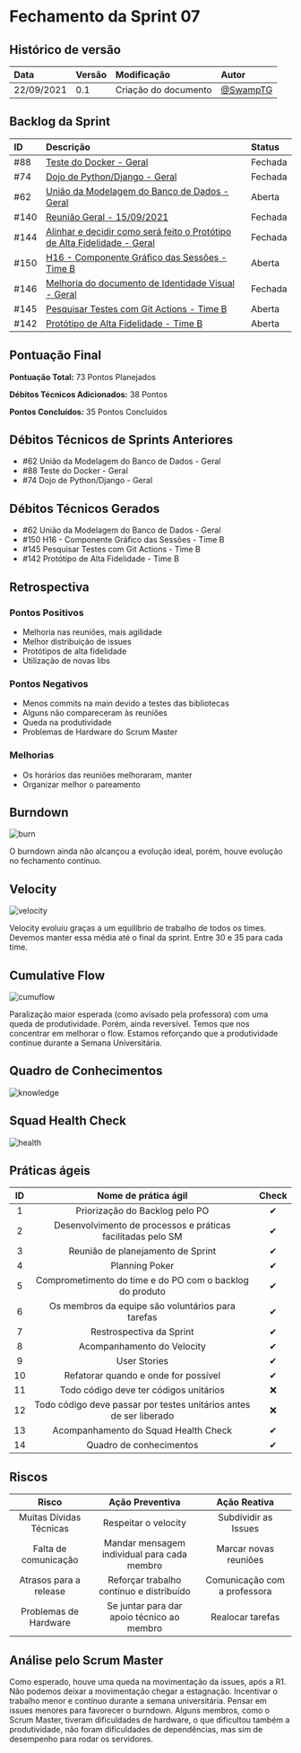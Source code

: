 # Fechamento da Sprint 07

## Histórico de versão

| **Data**   | **Versão** | **Modificação**      | **Autor**                              |
| :--------- | :--------- | :------------------- | :------------------------------------- |
| 22/09/2021 | 0.1        | Criação do documento | [@SwampTG](https://github.com/SwampTG) |

## Backlog da Sprint

| ID   | Descrição                                                                                                                                         | Status  |
| :--- | :------------------------------------------------------------------------------------------------------------------------------------------------ | :------ |
| #88  | <!-- 8 - Débito -->[Teste do Docker - Geral](https://github.com/fga-eps-mds/2021-1-hospitalar/issues/88)                                          | Fechada |
| #74  | <!-- 10 - Débito -->[Dojo de Python/Django - Geral](https://github.com/fga-eps-mds/2021-1-hospitalar/issues/74)                                   | Fechada |
| #62  | <!-- 13 - Débito -->[União da Modelagem do Banco de Dados - Geral](https://github.com/fga-eps-mds/2021-1-hospitalar/issues/62)                    | Aberta  |
| #140 | <!-- 1 -->[Reunião Geral - 15/09/2021](https://github.com/fga-eps-mds/2021-1-hospitalar/issues/140)                                               | Fechada |
| #144 | <!-- 8 -->[Alinhar e decidir como será feito o Protótipo de Alta Fidelidade - Geral](https://github.com/fga-eps-mds/2021-1-hospitalar/issues/144) | Fechada |
| #150 | <!-- 10 -->[H16 - Componente Gráfico das Sessões - Time B](https://github.com/fga-eps-mds/2021-1-hospitalar/issues/150)                           | Aberta  |
| #146 | <!-- 8 -->[Melhoria do documento de Identidade Visual - Geral](https://github.com/fga-eps-mds/2021-1-hospitalar/issues/146)                       | Fechada |
| #145 | <!-- 5 -->[Pesquisar Testes com Git Actions - Time B](https://github.com/fga-eps-mds/2021-1-hospitalar/issues/145)                                | Aberta  |
| #142 | <!--10-->[Protótipo de Alta Fidelidade - Time B](https://github.com/fga-eps-mds/2021-1-hospitalar/issues/142)                                     | Aberta  |

## Pontuação Final<!--+ 5 + 3 + 10 + 3 + 5 + 3 | -13 -10 -8 -13 -10 -10 -10 -->

**Pontuação Total:** 73 Pontos Planejados

**Débitos Técnicos Adicionados:** 38 Pontos

**Pontos Concluídos:** 35 Pontos Concluídos

## Débitos Técnicos de Sprints Anteriores

<!-- - Não houveram débitos técnicos para pagar nesta sprint
OU -->

- #62 União da Modelagem do Banco de Dados - Geral
- #88 Teste do Docker - Geral
- #74 Dojo de Python/Django - Geral

## Débitos Técnicos Gerados

<!--- Não foram gerados débitos nesta sprint
OU-->

- #62<!-- 13 - Débito --> União da Modelagem do Banco de Dados - Geral
- #150<!-- 10 --> H16 - Componente Gráfico das Sessões - Time B
- #145<!-- 5 --> Pesquisar Testes com Git Actions - Time B
- #142<!--10--> Protótipo de Alta Fidelidade - Time B

## Retrospectiva

### Pontos Positivos

- Melhoria nas reuniões, mais agilidade
- Melhor distribuição de issues
- Protótipos de alta fidelidade
- Utilização de novas libs

### Pontos Negativos

- Menos commits na main devido a testes das bibliotecas
- Alguns não compareceram às reuniões
- Queda na produtividade
- Problemas de Hardware do Scrum Master

### Melhorias

- Os horários das reuniões melhoraram, manter
- Organizar melhor o pareamento

## Burndown

![burn](https://github.com/fga-eps-mds/2021-1-hospitalar/blob/main/docs/assets/sprints/time_b/sprint_7/burndown_sprint_7.png?raw=true)

O burndown ainda não alcançou a evolução ideal, porém, houve evolução no fechamento contínuo.

## Velocity

![velocity](https://github.com/fga-eps-mds/2021-1-hospitalar/blob/main/docs/assets/sprints/time_b/sprint_7/velocity_sprint_7.png?raw=true)

Velocity evoluiu graças a um equilíbrio de trabalho de todos os times. Devemos manter essa média até o final da sprint. Entre 30 e 35 para cada time.

## Cumulative Flow

![cumuflow](https://github.com/fga-eps-mds/2021-1-hospitalar/blob/main/docs/assets/sprints/time_b/sprint_7/cumu_flow_sprint_7.png?raw=true)

Paralização maior esperada (como avisado pela professora) com uma queda de produtividade. Porém, ainda reversível. Temos que nos concentrar em melhorar o flow. Estamos reforçando que a produtividade continue durante a Semana Universitária.

## Quadro de Conhecimentos

![knowledge](https://github.com/fga-eps-mds/2021-1-hospitalar/blob/main/docs/assets/sprints/time_b/sprint_7/quadro_de_conhecimento_sprint_7.png?raw=true)

## Squad Health Check

![health](https://github.com/fga-eps-mds/2021-1-hospitalar/blob/main/docs/assets/sprints/time_b/sprint_7/health_check_sprint_7.png?raw=true)

## Práticas ágeis

| ID  |                        Nome de prática ágil                        |  Check   |
| :-: | :----------------------------------------------------------------: | :------: |
|  1  |                   Priorização do Backlog pelo PO                   | &#10004; |
|  2  |    Desenvolvimento de processos e práticas facilitadas pelo SM     | &#10004; |
|  3  |                 Reunião de planejamento de Sprint                  | &#10004; |
|  4  |                           Planning Poker                           | &#10004; |
|  5  |      Comprometimento do time e do PO com o backlog do produto      | &#10004; |
|  6  |         Os membros da equipe são voluntários para tarefas          | &#10004; |
|  7  |                      Restrospectiva da Sprint                      | &#10004; |
|  8  |                     Acompanhamento do Velocity                     | &#10004; |
|  9  |                            User Stories                            | &#10004; |
| 10  |                Refatorar quando e onde for possível                | &#10004; |
| 11  |               Todo código deve ter códigos unitários               | &#10060; |
| 12  | Todo código deve passar por testes unitários antes de ser liberado | &#10060; |
| 13  |                Acompanhamento do Squad Health Check                | &#10004; |
| 14  |                      Quadro de conhecimentos                       | &#10004; |

<!--
## Qualidade do Trabalho Entregue

Segundo a equipe a qualidade entregue foi de (nº). A escala dos valores é de 1 a 5.

| **Objetivo da Sprint** |  **Nota** |
|:-:|:-:|
|    Descrição do Objetivo   |  (nº) |
|    Descrição do Objetivo   |  (nº) |
|    ...   |  ... |
-->

## Riscos

|        **Risco**        |             **Ação Preventiva**             |       **Ação Reativa**       |
| :---------------------: | :-----------------------------------------: | :--------------------------: |
| Muitas Dívidas Técnicas |            Respeitar o velocity             |     Subdividir as Issues     |
|  Falta de comunicação   | Mandar mensagem individual para cada membro |    Marcar novas reuniões     |
| Atrasos para a release  |  Reforçar trabalho contínuo e distribuído   | Comunicação com a professora |
|  Problemas de Hardware  | Se juntar para dar apoio técnico ao membro  |       Realocar tarefas       |

<!-- ## Burndown de Riscos (???) -->

## Análise pelo Scrum Master

Como esperado, houve uma queda na movimentação da issues, após a R1. Não podemos deixar a movimentação chegar a estagnação. Incentivar o trabalho menor e contínuo durante a semana universitária. Pensar em issues menores para favorecer o burndown.
Alguns membros, como o Scrum Master, tiveram dificuldades de hardware, o que dificultou também a produtividade, não foram dificuldades de dependências, mas sim de desempenho para rodar os servidores.
